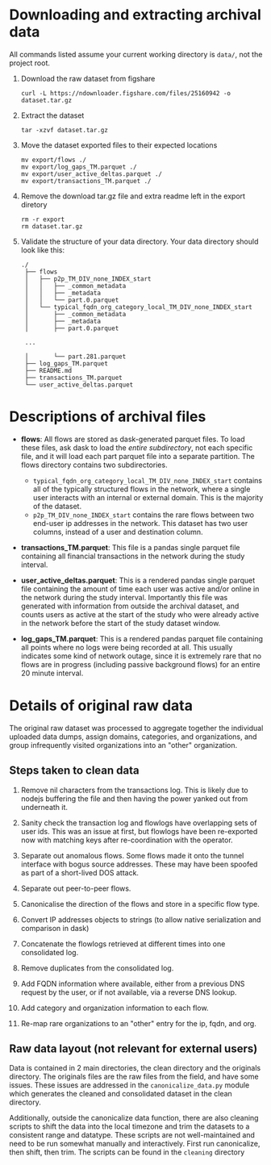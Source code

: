 # Downloading and extracting archival data

All commands listed assume your current working directory is `data/`, not the
project root.

1. Download the raw dataset from figshare
   ```
   curl -L https://ndownloader.figshare.com/files/25160942 -o dataset.tar.gz
   ```

2. Extract the dataset

   ```
   tar -xzvf dataset.tar.gz
   ```

3. Move the dataset exported files to their expected locations

   ```
   mv export/flows ./
   mv export/log_gaps_TM.parquet ./
   mv export/user_active_deltas.parquet ./
   mv export/transactions_TM.parquet ./
   ```

4. Remove the download tar.gz file and extra readme left in the export diretory
    ```
    rm -r export
    rm dataset.tar.gz
    ```

4. Validate the structure of your data directory. Your data directory should look like this:

   ```
   ./
    ├── flows
    │   ├── p2p_TM_DIV_none_INDEX_start
    │   │   ├── _common_metadata
    │   │   ├── _metadata
    │   │   └── part.0.parquet
    │   └── typical_fqdn_org_category_local_TM_DIV_none_INDEX_start
    │       ├── _common_metadata
    │       ├── _metadata
    │       ├── part.0.parquet

    ...

    │       └── part.281.parquet
    ├── log_gaps_TM.parquet
    ├── README.md
    ├── transactions_TM.parquet
    └── user_active_deltas.parquet
    ```

# Descriptions of archival files

* **flows**: All flows are stored as dask-generated parquet files. To load these
  files, ask dask to load the *entire subdirectory*, not each specific file, and
  it will load each part parquet file into a separate partition. The flows
  directory contains two subdirectories.

    - `typical_fqdn_org_category_local_TM_DIV_none_INDEX_start` contains all of
      the typically structured flows in the network, where a single user
      interacts with an internal or external domain. This is the majority of the
      dataset.
    - `p2p_TM_DIV_none_INDEX_start` contains the rare flows between two end-user
      ip addresses in the network. This dataset has two user columns, instead of
      a user and destination column.

* **transactions_TM.parquet**: This file is a pandas single parquet file
  containing all financial transactions in the network during the study interval.

* **user_active_deltas.parquet**: This is a rendered pandas single parquet file
  containing the amount of time each user was active and/or online in the
  network during the study interval. Importantly this file was generated with
  information from outside the archival dataset, and counts users as active at
  the start of the study who were already active in the network before the start
  of the study dataset window.

* **log_gaps_TM.parquet**: This is a rendered pandas parquet file containing all
  points where no logs were being recorded at all. This usually indicates some
  kind of network outage, since it is extremely rare that no flows are in
  progress (including passive background flows) for an entire 20 minute
  interval.

# Details of original raw data

The original raw dataset was processed to aggregate together the individual
uploaded data dumps, assign domains, categories, and organizations, and group
infrequently visited organizations into an "other" organization.

## Steps taken to clean data

1. Remove nil characters from the transactions log. This is likely due to nodejs
   buffering the file and then having the power yanked out from underneath it.

2. Sanity check the transaction log and flowlogs have overlapping sets of user
   ids. This was an issue at first, but flowlogs have been re-exported now with
   matching keys after re-coordination with the operator.

3. Separate out anomalous flows. Some flows made it onto the tunnel interface
   with bogus source addresses. These may have been spoofed as part of a
   short-lived DOS attack.

4. Separate out peer-to-peer flows.

5. Canonicalise the direction of the flows and store in a specific flow type.

6. Convert IP addresses objects to strings (to allow native serialization and
   comparison in dask)

7. Concatenate the flowlogs retrieved at different times into one consolidated
   log.

8. Remove duplicates from the consolidated log.

9. Add FQDN information where available, either from a previous DNS request by
   the user, or if not available, via a reverse DNS lookup.

10. Add category and organization information to each flow.

11. Re-map rare organizations to an "other" entry for the ip, fqdn, and org.

## Raw data layout (not relevant for external users)

Data is contained in 2 main directories, the clean directory and the originals
directory. The originals files are the raw files from the field, and have some
issues. These issues are addressed in the `canonicalize_data.py` module which
generates the cleaned and consolidated dataset in the clean directory.

Additionally, outside the canonicalize data function, there are also cleaning
scripts to shift the data into the local timezone and trim the datasets to a
consistent range and datatype. These scripts are not well-maintained and need to
be run somewhat manually and interactively. First run canonicalize, then shift,
then trim. The scripts can be found in the `cleaning` directory